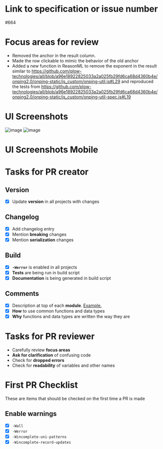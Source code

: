 # Link to specification or issue number
#664 

# Focus areas for review

* Removed  the anchor in the result column.
* Made the row clickable to mimic the behavior of the old anchor
* Added a new function in ReasonML to remove the exponent in the result similar to https://github.com/plow-technologies/all/blob/a96e18922825033a2a025fb29fd6ca68d4360b4e/onping2.0/onping-static/js_custom/onping-util.js#L29 and reproduced the tests from https://github.com/plow-technologies/all/blob/a96e18922825033a2a025fb29fd6ca68d4360b4e/onping2.0/onping-static/js_custom/onping-util-spec.js#L19

# UI Screenshots

![image](https://user-images.githubusercontent.com/2053849/51848362-765d5d80-22eb-11e9-90f2-62c43f981c29.png)
![image](https://user-images.githubusercontent.com/2053849/51848438-9725b300-22eb-11e9-8986-d8867de669f4.png)


# UI Screenshots Mobile

# Tasks for PR creator

## Version
* [x] Update **version** in all projects with changes

## Changelog
* [x] Add changelog entry
* [x] Mention **breaking** changes
* [x] Mention **serialization** changes

## Build
* [x] **`-Werror`** is enabled in all projects
* [x] **Tests** are being run in build script
* [x] **Documentation** is being generated in build script

## Comments
* [x] Description at top of each **module**. [Example.](https://www.haskell.org/haddock/doc/html/ch03s03.html)
* [x] **How** to use common functions and data types
* [x] **Why** functions and data types are written the way they are

# Tasks for PR reviewer
* Carefully review **focus areas**
* **Ask for clarification** of confusing code
* Check for **dropped errors**
* Check for **readability** of variables and other names

# First PR Checklist
These are items that should be checked on the first time a PR is made

## Enable warnings
* [x] `-Wall`
* [x] `-Werror`
* [x] `-Wincomplete-uni-patterns`
* [x] `-Wincomplete-record-updates`
